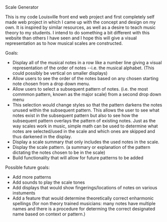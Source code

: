 Scale Generator

This is my code Louisville front end web project and first completely self made web project in which I came up with the concept and design on my own. It is inspired by similar resources, as well as a desire to teach music theory to my students. I intend to do something a bit different with this website than others I have seen and I hope this will give a visual representation as to how musical scales are constructed. 

Goals:
- Display all of the musical notes in a row like a number line giving a visual representation of the order of notes --i.e. the musical alphabet. (This could possibly be vertical on smaller displays)
- Allow users to see the order of the notes based on any chosen starting note chosen from a drop down menu.
- Allow users to select a subsequent pattern of notes. (i.e. the most commmon pattern, known as the major scale) from a second drop down menu
- This selection would change styles so that the pattern darkens the notes unused within the subsequent pattern. This allows the user to see what notes exist in the subsequent pattern but also to see how the subsequent pattern overlays the pattern of existing notes. Just as the way scales work in music, simple math can be used to determine what notes are selected/used in the scale and which ones are skipped and thus darkened in the display. 
- Display a scale summary that only includes the used notes in the scale.
- Display the scale pattern. (a summary or explanation of the pattern dictating the notes chosen to be in the scale)
- Build functionality that will allow for future patterns to be added

Possible future goals:
- Add more patterns
- Add sounds to play the scale tones
- Add displays that would show fingerings/locations of notes on various instuments
- Add a feature that would determine theoretically correct enharmonic spellings (for non theory trained musicians: many notes have multiple names and there is a procedure for determing the correct designated name based on context or pattern.)

